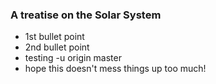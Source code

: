 ### A treatise on the Solar System

- 1st bullet point
- 2nd bullet point
- testing -u origin master
- hope this doesn't mess things up too much!

